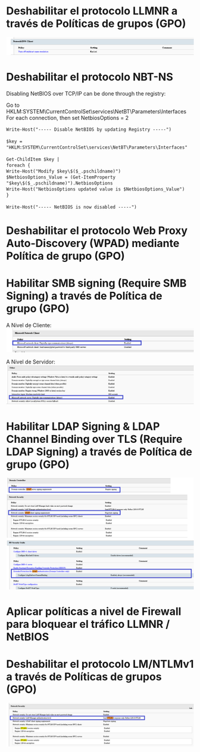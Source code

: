 
# Deshabilitar el protocolo LLMNR a través de Políticas de grupos (GPO)
![LLMNR](https://github.com/antonixp21/DojoConf-Recursos/blob/master/Imagenes/LLMNR.png)
# Deshabilitar el protocolo NBT-NS 
Disabling NetBIOS over TCP/IP can be done through the registry:

Go to HKLM:SYSTEM\CurrentControlSet\services\NetBT\Parameters\Interfaces
For each connection, then set NetbiosOptions = 2

```
Write-Host("----- Disable NetBIOS by updating Registry -----")

$key = "HKLM:SYSTEM\CurrentControlSet\services\NetBT\Parameters\Interfaces"

Get-ChildItem $key |
foreach { 
Write-Host("Modify $key\$($_.pschildname)")
$NetbiosOptions_Value = (Get-ItemProperty "$key\$($_.pschildname)").NetbiosOptions
Write-Host("NetbiosOptions updated value is $NetbiosOptions_Value")
}

Write-Host("----- NetBIOS is now disabled -----")
```
# Deshabilitar el protocolo Web Proxy Auto-Discovery (WPAD) mediante Política de grupo (GPO)

# Habilitar SMB signing (Require SMB Signing) a través de Política de grupo (GPO)
A Nivel de Cliente:
![LLMNR](https://github.com/antonixp21/DojoConf-Recursos/blob/master/Imagenes/SMB-Signing-Cliente.png)

A Nivel de Servidor:
![LLMNR](https://github.com/antonixp21/DojoConf-Recursos/blob/master/Imagenes/SMB-Signing-Server.png)
# Habilitar LDAP Signing & LDAP Channel Binding  over TLS (Require LDAP Signing) a través de Política de grupo (GPO)
![LDAPSigning](https://github.com/antonixp21/DojoConf-Recursos/blob/master/Imagenes/ldap.png)
# Aplicar políticas a nivel de Firewall para bloquear el tráfico LLMNR / NetBIOS
# Deshabilitar el protocolo LM/NTLMv1 a través de Políticas de grupos (GPO)
![Disable_NTLM](https://github.com/antonixp21/DojoConf-Recursos/blob/master/Imagenes/Disable_NTLM.png)
